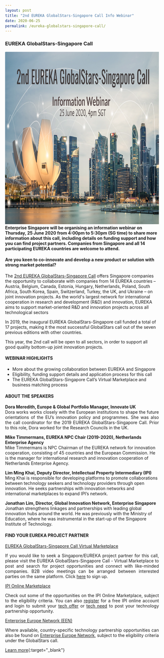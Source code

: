 ```yaml
---
layout: post
title: "2nd EUREKA GlobalStars-Singapore Call Info Webinar"
date: 2020-06-25
permalink: /eureka-globalstars-singapore-call/
---
```

<h3>EUREKA GlobalStars-Singapore Call</h3>
<a href="https://register.gotowebinar.com/register/5652407166787516941">
<img src="/images/2nd Eureka Globalstars-Singapore Call.png" alt="1" style="width:1000px;height:562px;">
</a><b>Enterprise Singapore will be organising an information webinar on Thursday, 25 June 2020 from 4:00pm to 5:30pm (SG time) to share more information about this call, including details on funding support and how you can find project partners. Companies from Singapore and all 14 participating EUREKA countries are welcome to attend.</b>
<h4>Are you keen to co-innovate and develop a new product or solution with strong market potential?</h4>

<p align="justify">

The <a href="https://www.eurekanetwork.org/singapore-globalstars-call-project-2020">2nd EUREKA GlobalStars-Singapore Call</a> offers Singapore companies the opportunity to collaborate with companies from 14 EUREKA countries – Austria, Belgium, Canada, Estonia, Hungary, Netherlands, Poland, South Africa, South Korea, Spain, Switzerland, Turkey, the UK, and Ukraine – on joint innovation projects. As the world's largest network for international cooperation in research and development (R&D) and innovation, EUREKA aims to support market-oriented R&D and innovation projects across all technological sectors

In 2019, the inaugural EUREKA GlobalStars-Singapore call funded a total of 17 projects, making it the most successful GlobalStars call out of the seven previous editions with other countries. 

This year, the 2nd call will be open to all sectors, in order to support all good quality bottom-up joint innovation projects.
</p>

<h4>WEBINAR HIGHLIGHTS</h4>

<p align="justify">
  <ul>
  <li>More about the growing collaboration between EUREKA and Singapore</li>
  <li>Eligibility, funding support details and application process for this call</li>
  <li>The EUREKA GlobalStars-Singapore Call’s Virtual Marketplace and business matching process</li>
  </ul>
</p>


<h4>ABOUT THE SPEAKERS</h4>
<p align="justify">
<b>Dora Meredith, Europe & Global Portfolio Manager, Innovate UK</b><br>
Dora works works closely with the European institutions to shape the future orientations of the EU’s innovation policy and programmes. She was also the call coordinator for the 2019 EUREKA GlobalStars-Singapore Call. Prior to this role, Dora worked for the Research Councils in the UK. 
  
<b>Mike Timmermans, EUREKA NPC Chair (2019-2020), Netherlands Enterprise Agency</b><br>
Mike Timmermans is NPC Chairman of the EUREKA network for innovation cooperation, consisting of 45 countries and the European Commission. He is the manager for international research and innovation cooperation of Netherlands Enterprise Agency. 

<b>Lim Ming Khai, Deputy Director, Intellectual Property Intermediary (IPI)</b><br>
Ming Khai is responsible for developing platforms to promote collaborations between technology seekers and technology providers through open innovation. He seeks partnerships with innovation networks and international marketplaces to expand IPI’s network.

<b>Jonathan Lim, Director, Global Innovation Network, Enterprise Singapore</b><br>
Jonathan strengthens linkages and partnerships with leading global innovation hubs around the world. He was previously with the Ministry of Education, where he was instrumental in the start-up of the Singapore Institute of Technology.</p>

<h4>FIND YOUR EUREKA PROJECT PARTNER</h4>
  
<a href="https://eureka-globalstars-singapore-open-competition.b2match.io">EUREKA GlobalStars-Singapore Call Virtual Marketplace</a>
<p align="justify">
If you would like to seek a Singapore/EUREKA project partner for this call, please visit the EUREKA GlobalStars-Singapore Call - Virtual Marketplace to post and search for project opportunities and connect with like-minded companies. B2B video meetings can be arranged between interested parties on the same platform. Click <a href="https://eureka-globalstars-singapore-open-competition.b2match.io/signup">here</a> to sign up.
</p>

<a href="http://www.ipi-singapore.org/">IPI Online Marketplace</a>
<p align="justify">
Check out some of the opportunities on the IPI Online Marketplace, subject to the eligibility criteria. You can also <a href="https://www.ipi-singapore.org/user/register">register</a> for a free IPI online account and login to submit your <a href="https://www.ipi-singapore.org/node/add/technology-offers">tech offer</a> or <a href="https://www.ipi-singapore.org/node/add/technology-needs">tech need</a> to post your technology partnership opportunity.
</p>

<a href="https://een.ec.europa.eu/partners">Enterprise Europe Network (EEN)</a>
<p align="justify">
Where available, country-specific technology partnership opportunities can also be found on <a href="https://een.ec.europa.eu/partners">Enterprise Europe Network</a>, subject to the eligibility criteria under the GlobalStars call.
</p>

[Learn more](https://register.gotowebinar.com/register/5652407166787516941){:target="_blank"}
